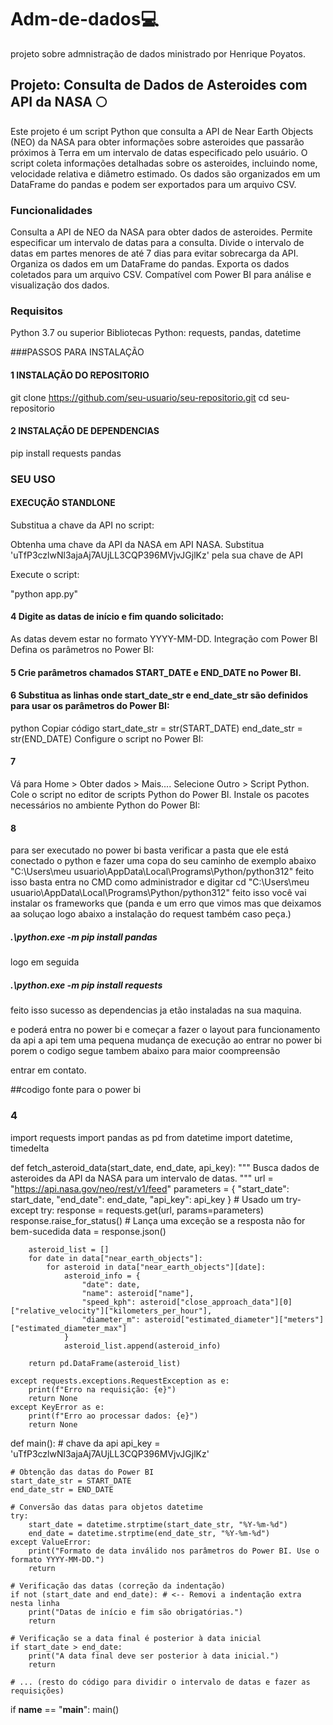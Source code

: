 # Adm-de-dados💻
projeto sobre admnistração de dados ministrado por Henrique Poyatos.


## Projeto: Consulta de Dados de Asteroides com API da NASA 🌕

Este projeto é um script Python que consulta a API de Near Earth Objects (NEO) da NASA para obter informações sobre asteroides que passarão próximos à Terra em um intervalo de datas especificado pelo usuário. O script coleta informações detalhadas sobre os asteroides, incluindo nome, velocidade relativa e diâmetro estimado. Os dados são organizados em um DataFrame do pandas e podem ser exportados para um arquivo CSV.

### Funcionalidades

Consulta a API de NEO da NASA para obter dados de asteroides.
Permite especificar um intervalo de datas para a consulta.
Divide o intervalo de datas em partes menores de até 7 dias para evitar sobrecarga da API.
Organiza os dados em um DataFrame do pandas.
Exporta os dados coletados para um arquivo CSV.
Compatível com Power BI para análise e visualização dos dados.

### Requisitos
Python 3.7 ou superior
Bibliotecas Python: requests, pandas, datetime

###PASSOS PARA INSTALAÇÃO

#### 1 INSTALAÇÃO DO REPOSITORIO

git clone https://github.com/seu-usuario/seu-repositorio.git
cd seu-repositorio

#### 2 INSTALAÇÃO DE DEPENDENCIAS

pip install requests pandas

### SEU USO

#### EXECUÇÃO STANDLONE

Substitua a chave da API no script:

Obtenha uma chave da API da NASA em API NASA.
Substitua 'uTfP3czlwNl3ajaAj7AUjLL3CQP396MVjvJGjlKz' pela sua chave de API

Execute o script:

"python app.py"

#### 4 Digite as datas de início e fim quando solicitado:

As datas devem estar no formato YYYY-MM-DD.
Integração com Power BI
Defina os parâmetros no Power BI:

#### 5 Crie parâmetros chamados START_DATE e END_DATE no Power BI.
 


#### 6 Substitua as linhas onde start_date_str e end_date_str são definidos para usar os parâmetros do Power BI:
python
Copiar código
start_date_str = str(START_DATE)
end_date_str = str(END_DATE)
Configure o script no Power BI:

#### 7
Vá para Home > Obter dados > Mais....
Selecione Outro > Script Python.
Cole o script no editor de scripts Python do Power BI.
Instale os pacotes necessários no ambiente Python do Power BI:


#### 8 

para ser executado no  power bi basta verificar a pasta que ele está conectado o python e fazer uma copa do seu caminho de exemplo abaixo "C:\Users\meu usuario\AppData\Local\Programs\Python/python312"
feito isso basta entra no CMD como administrador e digitar cd "C:\Users\meu usuario\AppData\Local\Programs\Python/python312" feito isso você vai instalar os frameworks que (panda e um erro que vimos mas que deixamos aa soluçao logo abaixo a instalação do request também caso peça.)


##### .\python.exe -m pip install pandas 

logo em seguida


##### .\python.exe -m pip install requests 

feito isso sucesso as dependencias ja etão instaladas na sua maquina.

e poderá entra no power bi e começar a fazer o layout para funcionamento da api a api tem uma pequena mudança de execução ao entrar no power bi porem o codigo segue tambem abaixo para maior coompreensão

entrar em contato.

##codigo fonte para o power bi

### 4

import requests
import pandas as pd
from datetime import datetime, timedelta

def fetch_asteroid_data(start_date, end_date, api_key):
    """
    Busca dados de asteroides da API da NASA para um intervalo de datas.
    """
    url = "https://api.nasa.gov/neo/rest/v1/feed"
    parameters = {
        "start_date": start_date,
        "end_date": end_date,
        "api_key": api_key
    }
    # Usado um try-except
    try:
        response = requests.get(url, params=parameters)
        response.raise_for_status()  # Lança uma exceção se a resposta não for bem-sucedida
        data = response.json()

        asteroid_list = []
        for date in data["near_earth_objects"]:
            for asteroid in data["near_earth_objects"][date]:
                asteroid_info = {
                    "date": date,
                    "name": asteroid["name"],
                    "speed_kph": asteroid["close_approach_data"][0]["relative_velocity"]["kilometers_per_hour"],
                    "diameter_m": asteroid["estimated_diameter"]["meters"]["estimated_diameter_max"]
                }
                asteroid_list.append(asteroid_info)

        return pd.DataFrame(asteroid_list)

    except requests.exceptions.RequestException as e:
        print(f"Erro na requisição: {e}")
        return None
    except KeyError as e:
        print(f"Erro ao processar dados: {e}")
        return None
def main():
    # chave da api
    api_key = 'uTfP3czlwNl3ajaAj7AUjLL3CQP396MVjvJGjlKz'

    # Obtenção das datas do Power BI
    start_date_str = START_DATE
    end_date_str = END_DATE

    # Conversão das datas para objetos datetime
    try:
        start_date = datetime.strptime(start_date_str, "%Y-%m-%d")
        end_date = datetime.strptime(end_date_str, "%Y-%m-%d")
    except ValueError:
        print("Formato de data inválido nos parâmetros do Power BI. Use o formato YYYY-MM-DD.")
        return

    # Verificação das datas (correção da indentação)
    if not (start_date and end_date): # <-- Removi a indentação extra nesta linha
        print("Datas de início e fim são obrigatórias.")
        return

    # Verificação se a data final é posterior à data inicial
    if start_date > end_date:
        print("A data final deve ser posterior à data inicial.")
        return

    # ... (resto do código para dividir o intervalo de datas e fazer as requisições) 

if __name__ == "__main__":
    main()
